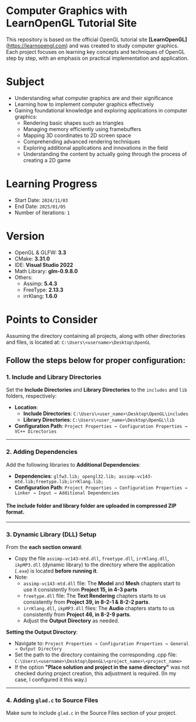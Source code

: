 # **Computer Graphics with LearnOpenGL Tutorial Site**
This repository is based on the official OpenGL tutorial site **[LearnOpenGL]**(https://learnopengl.com) and was created to study computer graphics. Each project focuses on learning key concepts and techniques of OpenGL step by step, with an emphasis on practical implementation and application.

# **Subject**
- Understanding what computer graphics are and their significance
- Learning how to implement computer graphics effectively
- Gaining foundational knowledge and exploring applications in computer graphics:
  - Rendering basic shapes such as triangles
  - Managing memory efficiently using framebuffers
  - Mapping 3D coordinates to 2D screen space
  - Comprehending advanced rendering techniques
  - Exploring additional applications and innovations in the field
  - Understanding the content by actually going through the process of creating a 2D game

# Learning Progress
- Start Date: `2024/11/03`
- End Date: `2025/01/05`
- Number of iterations: `1`

# Version
- OpenGL & GLFW: **3.3**
- CMake: **3.31.0**
- IDE: **Visual Studio 2022**
- Math Library: **glm-0.9.8.0**
- Others:
  - Assimp: **5.4.3**
  - FreeType: **2.13.3**
  - irrKlang: **1.6.0**
    
# Points to Consider 
Assuming the directory containing all projects, along with other directories and files, is located at:
`C:\Users\<username>\Desktop\OpenGL`

Follow the steps below for proper configuration:
--------------------------------------------------
### 1. Include and Library Directories
Set the **Include Directories** and **Library Directories** to the `includes` and `lib` folders, respectively:
- **Location**:
  - **Include Directories**:
    `C:\Users\<user_name>\Desktop\OpenGL\includes`
  - **Library Directories**:
    `C:\Users\<user_name>\Desktop\OpenGL\lib`
- **Configuration Path**:
`Project Properties → Configuration Properties → VC++ Directories`
--------------------------------------------------
### 2. Adding Dependencies
Add the following libraries to **Additional Dependencies**:
- **Dependencies**:
  `glfw3.lib; opengl32.lib; assimp-vc143-mtd.lib;freetype.lib;irrKlang.lib;`
- **Configuration Path**:
`Project Properties → Configuration Properties → Linker → Input → Additional Dependencies`

#### **The include folder and library folder are uploaded in compressed ZIP format**.
--------------------------------------------------
### 3. Dynamic Library (DLL) Setup
From the **each section onward**:
- Copy the file `assimp-vc143-mtd.dll`, `freetype.dll`, `irrKlang.dll`, `ikpMP3.dll` (dynamic library) to the directory where the application (`.exe`) is located **before running it**.
- Note:
  - `assimp-vc143-mtd.dll` file: The **Model** and **Mesh** chapters start to use it consistently from **Project 15, in 4-3 parts**
  - `freetype.dll` file: The **Text Rendering** chapters starts to us consistently from **Project 39, in 8-2-1 & 8-2-2 parts**.
  - `irrKlang.dll`, `ikpMP3.dll` files: The **Audio** chapters starts to us consistently from **Project 46, in 8-2-9 parts**.
  - Adjust the **Output Directory** as needed.
    
**Setting the Output Directory**:
- Navigate to:
   `Project Properties → Configuration Properties → General → Output Directory`
- Set the path to the directory containing the corresponding .cpp file:
   `C:\Users\<username>\Desktop\OpenGL\<project_name>\<project_name>`
- If the option **"Place solution and project in the same directory"** was not checked during project creation, this adjustment is required. (In my case, I configured it this way.)
--------------------------------------------------
### 4. Adding `glad.c` to Source Files
Make sure to include `glad.c` in the Source Files section of your project.
